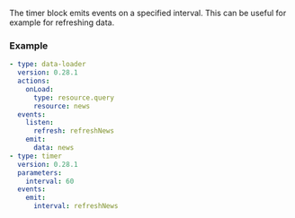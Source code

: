 The timer block emits events on a specified interval. This can be useful for example for refreshing
data.

### Example

```yaml
- type: data-loader
  version: 0.28.1
  actions:
    onLoad:
      type: resource.query
      resource: news
  events:
    listen:
      refresh: refreshNews
    emit:
      data: news
- type: timer
  version: 0.28.1
  parameters:
    interval: 60
  events:
    emit:
      interval: refreshNews
```
